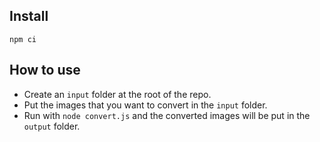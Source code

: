 ## Install

```
npm ci
```

## How to use
- Create an `input` folder at the root of the repo.
- Put the images that you want to convert in the `input` folder.
- Run with `node convert.js` and the converted images will be put in the `output` folder.